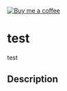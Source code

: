 [![Buy me a coffee][buymeacoffee-shield]][buymeacoffee]

 [buymeacoffee]: https://www.buymeacoffee.com/jtelban1
 [buymeacoffee-shield]: https://www.buymeacoffee.com/assets/img/custom_images/orange_img.png


# test




test




## Description